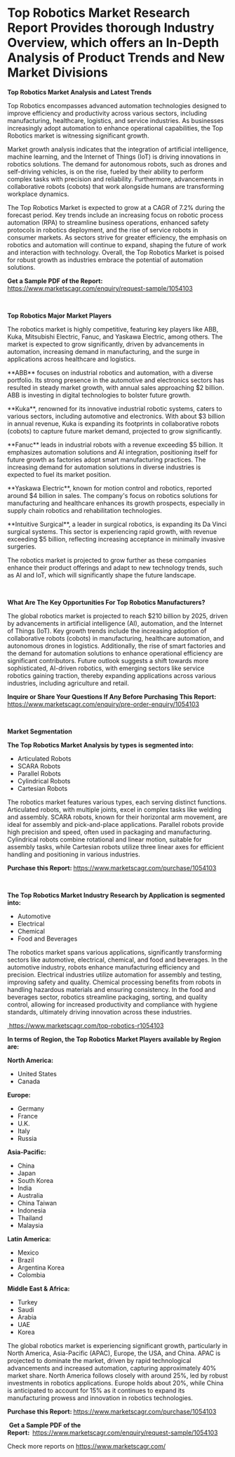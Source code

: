 <p><h1>Top Robotics Market Research Report Provides thorough Industry Overview, which offers an In-Depth Analysis of Product Trends and New Market Divisions</h1></p><p><strong>Top Robotics Market Analysis and Latest Trends</strong></p>
<p><p>Top Robotics encompasses advanced automation technologies designed to improve efficiency and productivity across various sectors, including manufacturing, healthcare, logistics, and service industries. As businesses increasingly adopt automation to enhance operational capabilities, the Top Robotics market is witnessing significant growth.</p><p>Market growth analysis indicates that the integration of artificial intelligence, machine learning, and the Internet of Things (IoT) is driving innovations in robotics solutions. The demand for autonomous robots, such as drones and self-driving vehicles, is on the rise, fueled by their ability to perform complex tasks with precision and reliability. Furthermore, advancements in collaborative robots (cobots) that work alongside humans are transforming workplace dynamics.</p><p>The Top Robotics Market is expected to grow at a CAGR of 7.2% during the forecast period. Key trends include an increasing focus on robotic process automation (RPA) to streamline business operations, enhanced safety protocols in robotics deployment, and the rise of service robots in consumer markets. As sectors strive for greater efficiency, the emphasis on robotics and automation will continue to expand, shaping the future of work and interaction with technology. Overall, the Top Robotics Market is poised for robust growth as industries embrace the potential of automation solutions.</p></p>
<p><strong>Get a Sample PDF of the Report:&nbsp;</strong> <a href="https://www.marketscagr.com/enquiry/request-sample/1054103?utm_campaign=3277&utm_medium=2&utm_source=Github&utm_content=ia&utm_term=08042025&utm_id=top-robotics">https://www.marketscagr.com/enquiry/request-sample/1054103</a></p>
<p>&nbsp;</p>
<p><strong>Top Robotics Major Market Players</strong></p>
<p><p>The robotics market is highly competitive, featuring key players like ABB, Kuka, Mitsubishi Electric, Fanuc, and Yaskawa Electric, among others. The market is expected to grow significantly, driven by advancements in automation, increasing demand in manufacturing, and the surge in applications across healthcare and logistics.</p><p>**ABB** focuses on industrial robotics and automation, with a diverse portfolio. Its strong presence in the automotive and electronics sectors has resulted in steady market growth, with annual sales approaching $2 billion. ABB is investing in digital technologies to bolster future growth.</p><p>**Kuka**, renowned for its innovative industrial robotic systems, caters to various sectors, including automotive and electronics. With about $3 billion in annual revenue, Kuka is expanding its footprints in collaborative robots (cobots) to capture future market demand, projected to grow significantly.</p><p>**Fanuc** leads in industrial robots with a revenue exceeding $5 billion. It emphasizes automation solutions and AI integration, positioning itself for future growth as factories adopt smart manufacturing practices. The increasing demand for automation solutions in diverse industries is expected to fuel its market position.</p><p>**Yaskawa Electric**, known for motion control and robotics, reported around $4 billion in sales. The company's focus on robotics solutions for manufacturing and healthcare enhances its growth prospects, especially in supply chain robotics and rehabilitation technologies.</p><p>**Intuitive Surgical**, a leader in surgical robotics, is expanding its Da Vinci surgical systems. This sector is experiencing rapid growth, with revenue exceeding $5 billion, reflecting increasing acceptance in minimally invasive surgeries.</p><p>The robotics market is projected to grow further as these companies enhance their product offerings and adapt to new technology trends, such as AI and IoT, which will significantly shape the future landscape.</p></p>
<p>&nbsp;</p>
<p><strong>What Are The Key Opportunities For Top Robotics Manufacturers?</strong></p>
<p><p>The global robotics market is projected to reach $210 billion by 2025, driven by advancements in artificial intelligence (AI), automation, and the Internet of Things (IoT). Key growth trends include the increasing adoption of collaborative robots (cobots) in manufacturing, healthcare automation, and autonomous drones in logistics. Additionally, the rise of smart factories and the demand for automation solutions to enhance operational efficiency are significant contributors. Future outlook suggests a shift towards more sophisticated, AI-driven robotics, with emerging sectors like service robotics gaining traction, thereby expanding applications across various industries, including agriculture and retail.</p></p>
<p><strong>Inquire or Share Your Questions If Any Before Purchasing This Report:</strong> <a href="https://www.marketscagr.com/enquiry/pre-order-enquiry/1054103?utm_campaign=3277&utm_medium=2&utm_source=Github&utm_content=ia&utm_term=08042025&utm_id=top-robotics">https://www.marketscagr.com/enquiry/pre-order-enquiry/1054103</a></p>
<p>&nbsp;</p>
<p><strong>Market Segmentation</strong></p>
<p><strong>The Top Robotics Market Analysis by types is segmented into:</strong></p>
<p><ul><li>Articulated Robots</li><li>SCARA Robots</li><li>Parallel Robots</li><li>Cylindrical Robots</li><li>Cartesian Robots</li></ul></p>
<p><p>The robotics market features various types, each serving distinct functions. Articulated robots, with multiple joints, excel in complex tasks like welding and assembly. SCARA robots, known for their horizontal arm movement, are ideal for assembly and pick-and-place applications. Parallel robots provide high precision and speed, often used in packaging and manufacturing. Cylindrical robots combine rotational and linear motion, suitable for assembly tasks, while Cartesian robots utilize three linear axes for efficient handling and positioning in various industries.</p></p>
<p><strong>Purchase this Report:&nbsp;</strong><a href="https://www.marketscagr.com/purchase/1054103?utm_campaign=3277&utm_medium=2&utm_source=Github&utm_content=ia&utm_term=08042025&utm_id=top-robotics">https://www.marketscagr.com/purchase/1054103</a></p>
<p>&nbsp;</p>
<p><strong>The Top Robotics Market Industry Research by Application is segmented into:</strong></p>
<p><ul><li>Automotive</li><li>Electrical</li><li>Chemical</li><li>Food and Beverages</li></ul></p>
<p><p>The robotics market spans various applications, significantly transforming sectors like automotive, electrical, chemical, and food and beverages. In the automotive industry, robots enhance manufacturing efficiency and precision. Electrical industries utilize automation for assembly and testing, improving safety and quality. Chemical processing benefits from robots in handling hazardous materials and ensuring consistency. In the food and beverages sector, robotics streamline packaging, sorting, and quality control, allowing for increased productivity and compliance with hygiene standards, ultimately driving innovation across these industries.</p></p>
<p><a href="https://www.marketscagr.com/top-robotics-r1054103?utm_campaign=3277&utm_medium=2&utm_source=Github&utm_content=ia&utm_term=08042025&utm_id=top-robotics">&nbsp;https://www.marketscagr.com/top-robotics-r1054103</a></p>
<p><strong>In terms of Region, the Top Robotics Market Players available by Region are:</strong></p>
<p>
    <p> <strong> North America: </strong>
        <ul>
            <li>United States</li>
            <li>Canada</li>
        </ul>
        </p> 
    <p> <strong> Europe: </strong>
        <ul>
            <li>Germany</li>
            <li>France</li>
            <li>U.K.</li>
            <li>Italy</li>
            <li>Russia</li>
        </ul>
        </p> 
    <p> <strong> Asia-Pacific: </strong>
        <ul>
            <li>China</li>
            <li>Japan</li>
            <li>South Korea</li>
            <li>India</li>
            <li>Australia</li>
            <li>China Taiwan</li>
            <li>Indonesia</li>
            <li>Thailand</li>
            <li>Malaysia</li>
        </ul>
        </p> 
    <p> <strong> Latin America: </strong>
        <ul>
            <li>Mexico</li>
            <li>Brazil</li>
            <li>Argentina Korea</li>
            <li>Colombia</li>
        </ul>
        </p> 
    <p> <strong> Middle East & Africa: </strong>
        <ul>
            <li>Turkey</li>
            <li>Saudi</li>
            <li>Arabia</li>
            <li>UAE</li>
            <li>Korea</li>
        </ul>
    </p>
    </p>
<p><p>The global robotics market is experiencing significant growth, particularly in North America, Asia-Pacific (APAC), Europe, the USA, and China. APAC is projected to dominate the market, driven by rapid technological advancements and increased automation, capturing approximately 40% market share. North America follows closely with around 25%, led by robust investments in robotics applications. Europe holds about 20%, while China is anticipated to account for 15% as it continues to expand its manufacturing prowess and innovation in robotics technologies.</p></p>
<p><strong>Purchase this Report: </strong><a href="https://www.marketscagr.com/purchase/1054103?utm_campaign=3277&utm_medium=2&utm_source=Github&utm_content=ia&utm_term=08042025&utm_id=top-robotics">https://www.marketscagr.com/purchase/1054103</a></p>
<p>&nbsp;<strong>Get a Sample PDF of the Report:&nbsp;&nbsp;</strong><a href="https://www.marketscagr.com/enquiry/request-sample/1054103?utm_campaign=3277&utm_medium=2&utm_source=Github&utm_content=ia&utm_term=08042025&utm_id=top-robotics">https://www.marketscagr.com/enquiry/request-sample/1054103</a></p>
<p><strong></strong></p>
<p>Check more reports on <a href="https://www.marketscagr.com/?utm_campaign=3277&utm_medium=2&utm_source=Github&utm_content=ia&utm_term=08042025&utm_id=top-robotics">https://www.marketscagr.com/</a></p>